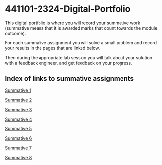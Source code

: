 # 441101-2324-Digital-Portfolio

This digital portfolio is where you will record your summative work (summative means that it is awarded marks that count towards the module outcome).

For each summative assignment you will solve a small problem and record your results in the pages that are linked below.

Then during the appropriate lab session you will talk about your solution with a feedback engineer, and get feedback on your progress.

## Index of links to summative assignments

[Summative 1](Summative-1.md)

[Summative 2](Summative-2.md)

[Summative 3](Summative-3.md)

[Summative 4](Summative-4.md)

[Summative 5](Summative-5.md)

[Summative 6](Summative-6.md)

[Summative 7](Summative-7.md)

[Summative 8](Summative-8.md)
